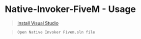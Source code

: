 # Native-Invoker-FiveM - Usage

> [Install Visual Studio](https://visualstudio.microsoft.com/en/vs/)

> ``Open Native Invoker Fivem.sln file``
